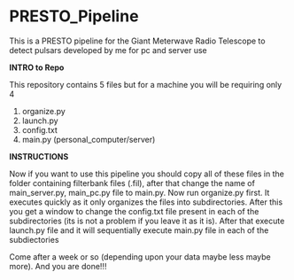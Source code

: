 # PRESTO_Pipeline
This is a PRESTO pipeline for the Giant Meterwave Radio Telescope to detect pulsars developed by me for pc and server use

**INTRO to Repo**

This repository contains 5 files but for a machine you will be requiring only 4
1. organize.py
2. launch.py
3. config.txt
4. main.py (personal_computer/server)

**INSTRUCTIONS**

Now if you want to use this pipeline you should copy all of these files in the folder containing filterbank files (.fil), after that change the name of main_server.py, main_pc.py file to main.py.
Now run organize.py first. It executes quickly as it only organizes the files into subdirectories.
After this you get a window to change the config.txt file present in each of the subdirectories (its is not a problem if you leave it as it is).
After that execute launch.py file and it will sequentially execute main.py file in each of the subdiectories

Come after a week or so (depending upon your data maybe less maybe more). And you are done!!!
